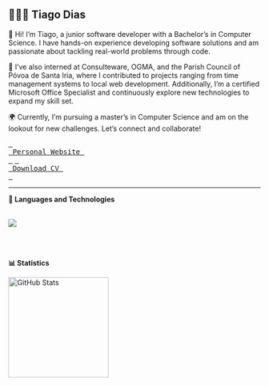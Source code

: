 <link rel="stylesheet" type='text/css' href="https://cdn.jsdelivr.net/gh/devicons/devicon@latest/devicon.min.css" />
<link href="https://cdn.jsdelivr.net/npm/daisyui@4.12.14/dist/full.min.css" rel="stylesheet" type="text/css" />

<h2> 👩🏻‍💻 <b> Tiago Dias </b> </h2>

👋 Hi! I’m Tiago, a junior software developer with a Bachelor’s in Computer Science. I have hands-on experience developing software solutions and am passionate about tackling real-world problems through code.

💼 I’ve also interned at Consulteware, OGMA, and the Parish Council of Póvoa de Santa Iria, where I contributed to projects ranging from time management systems to local web development. Additionally, I’m a certified Microsoft Office Specialist and continuously explore new technologies to expand my skill set.

🌍 Currently, I’m pursuing a master’s in Computer Science and am on the lookout for new challenges. Let’s connect and collaborate!

<a href="https://tiagofdias.github.io/My-Personal-Website/"><kbd> <br> Personal Website <br> </kbd></a>
<a href="https://raw.githubusercontent.com/tiagofdias/tiagofdias/main/CV Tiago.pdf" target="_blank"><kbd> <br> Download CV <br> </kbd></a>

<hr>
<b> 🤖 Languages and Technologies </b>

<br/>
<br/>
 <p align="left"> <a href="https://github.com/tiagofdias?tab=repositories"> <img src="https://skillicons.dev/icons?i=cs,js,html,css,react,tailwind,nodejs,postgres,dotnet"> </a> </p>
<br/>
<br/>

<b> 📊 Statistics </b>

<p>

<img 
      align="left" 
      alt="GitHub Stats" 
      height="200" 
      src="https://github-readme-stats.vercel.app/api/top-langs/?username=tiagofdias&theme=gotham&layout=compact&custom_title=Technologies&langs_count=5" 
  />

</p>

